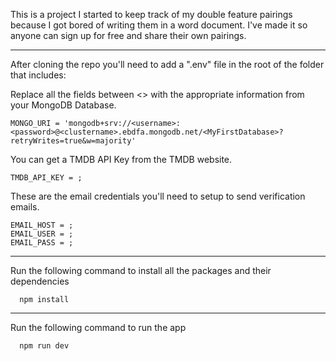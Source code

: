 This is a project I started to keep track of my double feature pairings because I got bored of writing them in a word document. I've made it so anyone can sign up for free and share their own pairings.

---

After cloning the repo you'll need to add a ".env" file in the root of the folder that includes:

Replace all the fields between <> with the appropriate information from your MongoDB Database.

```
MONGO_URI = 'mongodb+srv://<username>:<password>@<clustername>.ebdfa.mongodb.net/<MyFirstDatabase>?retryWrites=true&w=majority'
```

You can get a TMDB API Key from the TMDB website.

```
TMDB_API_KEY = ;
```

These are the email credentials you'll need to setup to send verification emails.

```
EMAIL_HOST = ;
EMAIL_USER = ;
EMAIL_PASS = ;
```

---

Run the following command to install all the packages and their dependencies

```
  npm install
```

---

Run the following command to run the app

```
  npm run dev
```

